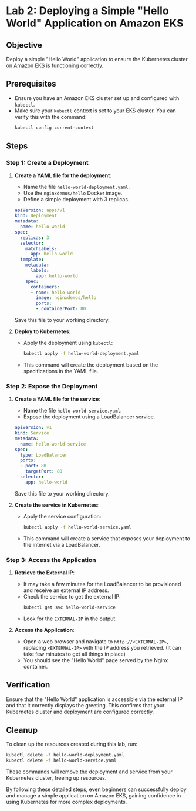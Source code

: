 # Lab 2: Deploying a Simple "Hello World" Application on Amazon EKS

## Objective
Deploy a simple "Hello World" application to ensure the Kubernetes cluster on Amazon EKS is functioning correctly.

## Prerequisites
- Ensure you have an Amazon EKS cluster set up and configured with `kubectl`.
- Make sure your `kubectl` context is set to your EKS cluster. You can verify this with the command:
  ```bash
  kubectl config current-context
  ```

## Steps

### Step 1: Create a Deployment

1. **Create a YAML file for the deployment**:
   - Name the file `hello-world-deployment.yaml`.
   - Use the `nginxdemos/hello` Docker image.
   - Define a simple deployment with 3 replicas.

   ```yaml
   apiVersion: apps/v1
   kind: Deployment
   metadata:
     name: hello-world
   spec:
     replicas: 3
     selector:
       matchLabels:
         app: hello-world
     template:
       metadata:
         labels:
           app: hello-world
       spec:
         containers:
         - name: hello-world
           image: nginxdemos/hello
           ports:
           - containerPort: 80
   ```

   Save this file to your working directory.

2. **Deploy to Kubernetes**:
   - Apply the deployment using `kubectl`:
     ```bash
     kubectl apply -f hello-world-deployment.yaml
     ```
   - This command will create the deployment based on the specifications in the YAML file.

### Step 2: Expose the Deployment

1. **Create a YAML file for the service**:
   - Name the file `hello-world-service.yaml`.
   - Expose the deployment using a LoadBalancer service.

   ```yaml
   apiVersion: v1
   kind: Service
   metadata:
     name: hello-world-service
   spec:
     type: LoadBalancer
     ports:
     - port: 80
       targetPort: 80
     selector:
       app: hello-world
   ```

   Save this file to your working directory.

2. **Create the service in Kubernetes**:
   - Apply the service configuration:
     ```bash
     kubectl apply -f hello-world-service.yaml
     ```
   - This command will create a service that exposes your deployment to the internet via a LoadBalancer.

### Step 3: Access the Application

1. **Retrieve the External IP**:
   - It may take a few minutes for the LoadBalancer to be provisioned and receive an external IP address.
   - Check the service to get the external IP:
     ```bash
     kubectl get svc hello-world-service
     ```
   - Look for the `EXTERNAL-IP` in the output.

2. **Access the Application**:
   - Open a web browser and navigate to `http://<EXTERNAL-IP>`, replacing `<EXTERNAL-IP>` with the IP address you retrieved. (It can take few minutes to get all things in place)
   - You should see the "Hello World" page served by the Nginx container.

## Verification
Ensure that the "Hello World" application is accessible via the external IP and that it correctly displays the greeting. This confirms that your Kubernetes cluster and deployment are configured correctly.

## Cleanup
To clean up the resources created during this lab, run:
```bash
kubectl delete -f hello-world-deployment.yaml
kubectl delete -f hello-world-service.yaml
```
These commands will remove the deployment and service from your Kubernetes cluster, freeing up resources.

By following these detailed steps, even beginners can successfully deploy and manage a simple application on Amazon EKS, gaining confidence in using Kubernetes for more complex deployments.